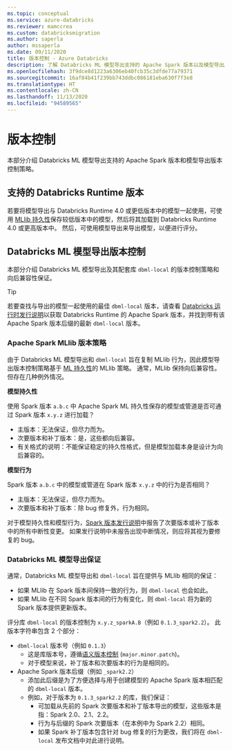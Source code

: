 ```yaml
---
ms.topic: conceptual
ms.service: azure-databricks
ms.reviewer: mamccrea
ms.custom: databricksmigration
ms.author: saperla
author: mssaperla
ms.date: 09/11/2020
title: 版本控制 - Azure Databricks
description: 了解 Databricks ML 模型导出支持的 Apache Spark 版本以及模型导出版本控制策略。
ms.openlocfilehash: 3f9dce8d1223a6306eb40fcb35c3dfde77a79371
ms.sourcegitcommit: 16af84b41f239bb743ddbc086181eba630f7f3e8
ms.translationtype: HT
ms.contentlocale: zh-CN
ms.lasthandoff: 11/13/2020
ms.locfileid: "94589565"
---
```

# <a name="versioning"></a><a id="model-versioning"> </a><a id="versioning"> </a>版本控制

本部分介绍 Databricks ML 模型导出支持的 Apache Spark 版本和模型导出版本控制策略。

## <a name="supported-databricks-runtime-versions"></a>支持的 Databricks Runtime 版本

若要将模型导出与 Databricks Runtime 4.0 或更低版本中的模型一起使用，可使用 [MLlib 持久性](https://spark.apache.org/docs/latest/ml-pipeline.html#ml-persistence-saving-and-loading-pipelines)保存较低版本中的模型，然后将其加载到 Databricks Runtime 4.0 或更高版本中。
然后，可使用模型导出来导出模型，以便进行评分。

## <a name="databricks-ml-model-export-versioning"></a>Databricks ML 模型导出版本控制

本部分介绍 Databricks ML 模型导出及其配套库 `dbml-local` 的版本控制策略和向后兼容性保证。

> [!TIP]
>
> 若要查找与导出的模型一起使用的最佳 `dbml-local` 版本，请查看 [Databricks 运行时发行说明](../../../release-notes/runtime/index.md)以获取 Databricks Runtime 的 Apache Spark 版本，并找到带有该 Apache Spark 版本后缀的最新 `dbml-local` 版本。

### <a name="apache-spark-mllib-version-policy"></a>Apache Spark MLlib 版本策略

由于 Databricks ML 模型导出和 `dbml-local` 旨在复制 MLlib 行为，因此模型导出版本控制策略基于 [ML 持久性](https://spark.apache.org/docs/latest/ml-pipeline.html#ml-persistence-saving-and-loading-pipelines)的 MLlib 策略。
通常，MLlib 保持向后兼容性。 但存在几种例外情况。

**模型持久性**

使用 Spark 版本 `a.b.c` 中 Apache Spark ML 持久性保存的模型或管道是否可通过 Spark 版本 `x.y.z` 进行加载？

* 主版本：无法保证，但尽力而为。
* 次要版本和补丁版本：是，这些都向后兼容。
* 有关格式的说明：不能保证稳定的持久性格式，但是模型加载本身是设计为向后兼容的。

**模型行为**

Spark 版本 `a.b.c` 中的模型或管道在 Spark 版本 `x.y.z` 中的行为是否相同？

* 主版本：无法保证，但尽力而为。
* 次要版本和补丁版本：除 bug 修复外，行为相同。

对于模型持久性和模型行为，[Spark 版本发行说明](https://spark.apache.org/docs/latest/ml-guide.html)中报告了次要版本或补丁版本中的所有中断性变更。
如果发行说明中未报告出现中断情况，则应将其视为要修复的 bug。

### <a name="databricks-ml-model-export-guarantees"></a>Databricks ML 模型导出保证

通常，Databricks ML 模型导出和 `dbml-local` 旨在提供与 MLlib 相同的保证：

* 如果 MLlib 在 Spark 版本间保持一致的行为，则 `dbml-local` 也会如此。
* 如果 MLlib 在不同 Spark 版本间的行为有变化，则 `dbml-local` 将为新的 Spark 版本提供更新版本。

评分库 `dbml-local` 的版本控制为 `x.y.z_sparkA.B`（例如 `0.1.3_spark2.2`）。 此版本字符串包含 2 个部分：

* `dbml-local` 版本号（例如 `0.1.3`）
  * 这是库版本号，遵循[语义版本控制](https://semver.org/) (`major.minor.patch`)。
  * 对于模型来说，补丁版本和次要版本的行为是相同的。
* Apache Spark 版本后缀（例如 `_spark2.2`）
  * 添加此后缀是为了方便选择与用于创建模型的 Apache Spark 版本相匹配的 `dbml-local` 版本。
  * 例如，对于版本为 `0.1.3_spark2.2` 的库，我们保证：
    * 可加载从先前的 Spark 次要版本和补丁版本导出的模型，这些版本是指：Spark 2.0、2.1、2.2。
    * 行为与后缀的 Spark 次要版本（在本例中为 Spark 2.2）相同。
    * 如果 Spark 补丁版本包含针对 bug 修复的行为更改，我们将在 `dbml-local` 发布文档中对此进行说明。